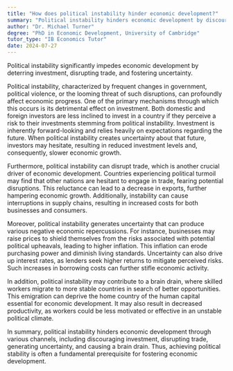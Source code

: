 ```yaml
---
title: "How does political instability hinder economic development?"
summary: "Political instability hinders economic development by discouraging investment, disrupting trade, and creating uncertainty."
author: "Dr. Michael Turner"
degree: "PhD in Economic Development, University of Cambridge"
tutor_type: "IB Economics Tutor"
date: 2024-07-27
---
```


Political instability significantly impedes economic development by deterring investment, disrupting trade, and fostering uncertainty.

Political instability, characterized by frequent changes in government, political violence, or the looming threat of such disruptions, can profoundly affect economic progress. One of the primary mechanisms through which this occurs is its detrimental effect on investment. Both domestic and foreign investors are less inclined to invest in a country if they perceive a risk to their investments stemming from political instability. Investment is inherently forward-looking and relies heavily on expectations regarding the future. When political instability creates uncertainty about that future, investors may hesitate, resulting in reduced investment levels and, consequently, slower economic growth.

Furthermore, political instability can disrupt trade, which is another crucial driver of economic development. Countries experiencing political turmoil may find that other nations are hesitant to engage in trade, fearing potential disruptions. This reluctance can lead to a decrease in exports, further hampering economic growth. Additionally, instability can cause interruptions in supply chains, resulting in increased costs for both businesses and consumers.

Moreover, political instability generates uncertainty that can produce various negative economic repercussions. For instance, businesses may raise prices to shield themselves from the risks associated with potential political upheavals, leading to higher inflation. This inflation can erode purchasing power and diminish living standards. Uncertainty can also drive up interest rates, as lenders seek higher returns to mitigate perceived risks. Such increases in borrowing costs can further stifle economic activity.

In addition, political instability may contribute to a brain drain, where skilled workers migrate to more stable countries in search of better opportunities. This emigration can deprive the home country of the human capital essential for economic development. It may also result in decreased productivity, as workers could be less motivated or effective in an unstable political climate.

In summary, political instability hinders economic development through various channels, including discouraging investment, disrupting trade, generating uncertainty, and causing a brain drain. Thus, achieving political stability is often a fundamental prerequisite for fostering economic development.
    